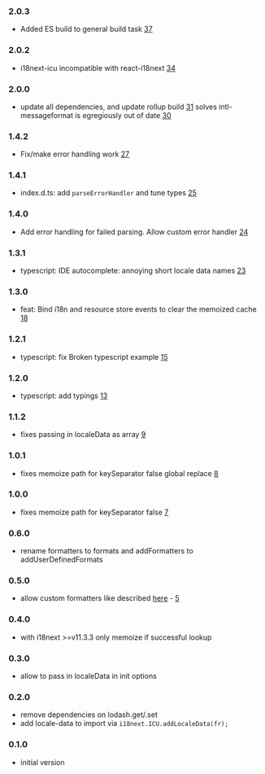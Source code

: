 ### 2.0.3

- Added ES build to general build task [37](https://github.com/i18next/i18next-icu/pull/37)

### 2.0.2

- i18next-icu incompatible with react-i18next [34](https://github.com/i18next/i18next-icu/pull/34)

### 2.0.0

- update all dependencies, and update rollup build [31](https://github.com/i18next/i18next-icu/pull/31) solves intl-messageformat is egregiously out of date [30](https://github.com/i18next/i18next-icu/issues/30)

### 1.4.2

- Fix/make error handling work [27](https://github.com/i18next/i18next-icu/pull/27)

### 1.4.1

- index.d.ts: add `parseErrorHandler` and tune types [25](https://github.com/i18next/i18next-icu/pull/25)

### 1.4.0

- Add error handling for failed parsing. Allow custom error handler [24](https://github.com/i18next/i18next-icu/pull/24)

### 1.3.1

- typescript: IDE autocomplete: annoying short locale data names [23](https://github.com/i18next/i18next-icu/pull/23)

### 1.3.0

- feat: Bind i18n and resource store events to clear the memoized cache [18](https://github.com/i18next/i18next-icu/pull/18)

### 1.2.1

- typescript: fix Broken typescript example [15](https://github.com/i18next/i18next-icu/pull/15)

### 1.2.0

- typescript: add typings [13](https://github.com/i18next/i18next-icu/pull/13)

### 1.1.2

- fixes passing in localeData as array [9](https://github.com/i18next/i18next-icu/issues/9)

### 1.0.1

- fixes memoize path for keySeparator false global replace [8](https://github.com/i18next/i18next-icu/pull/8)

### 1.0.0

- fixes memoize path for keySeparator false [7](https://github.com/i18next/i18next-icu/pull/7)

### 0.6.0

- rename formatters to formats and addFormatters to addUserDefinedFormats

### 0.5.0

- allow custom formatters like described [here](https://github.com/yahoo/intl-messageformat#user-defined-formats) - [5](https://github.com/i18next/i18next-icu/issues/5)

### 0.4.0

- with i18next >=v11.3.3 only memoize if successful lookup

### 0.3.0

- allow to pass in localeData in init options

### 0.2.0

- remove dependencies on lodash.get/.set
- add locale-data to import via `i18next.ICU.addLocaleData(fr);`

### 0.1.0

- initial version
